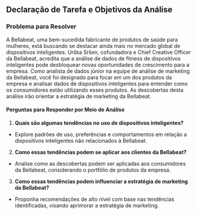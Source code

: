 ## Declaração de Tarefa e Objetivos da Análise

### Problema para Resolver

A Bellabeat, uma bem-sucedida fabricante de produtos de saúde para mulheres, está buscando se destacar ainda mais no mercado global de dispositivos inteligentes. Urška Sršen, cofundadora e Chief Creative Officer da Bellabeat, acredita que a análise de dados de fitness de dispositivos inteligentes pode desbloquear novas oportunidades de crescimento para a empresa. Como analista de dados júnior na equipe de análise de marketing da Bellabeat, você foi designado para focar em um dos produtos da empresa e analisar dados de dispositivos inteligentes para entender como os consumidores estão utilizando esses produtos. As descobertas desta análise irão orientar a estratégia de marketing da Bellabeat.

#### Perguntas para Responder por Meio de Análise

1. **Quais são algumas tendências no uso de dispositivos inteligentes?**
  - Explore padrões de uso, preferências e comportamentos em relação a dispositivos inteligentes não relacionados à Bellabeat.

2. **Como essas tendências podem se aplicar aos clientes da Bellabeat?**
  - Analise como as descobertas podem ser aplicadas aos consumidores da Bellabeat, considerando o portfólio de produtos da empresa.

3. **Como essas tendências podem influenciar a estratégia de marketing da Bellabeat?**
  - Proponha recomendações de alto nível com base nas tendências identificadas, visando aprimorar a estratégia de marketing.
